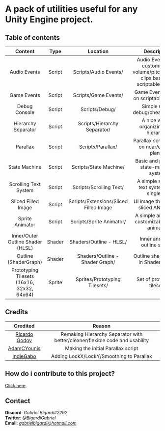# A pack of utilities useful for any Unity Engine project.

## Table of contents
| Content | Type | Location | Description |
| :---: | :---: | :---: | :---: |
| Audio Events | Script | Scripts/Audio Events/ | Audio Events with customizable volume/pitch/random clips based on scriptable objects |
| Game Events | Script | Scripts/Game Events/ | Game Events based on scriptable objects |
| Debug Console | Script | Scripts/Debug/ | Simple useful debug/cheat console  |
| Hierarchy Separator | Script | Scripts/Hierarchy Separator/ | A nice way of organizing your hierarchy  |
| Parallax | Script | Scripts/Parallax/ | Parallax script based on near/clipping planes |
| State Machine | Script | Scripts/State Machine/ | Basic and powerful state-machine system |
| Scrolling Text System | Script | Scripts/Scrolling Text/ | A simple scrolling text system with singleton |
| Sliced Filled Image | Script | Scripts/Extensions/Sliced Filled Image | UI image that can be sliced AND filled |
| Sprite Animator | Script | Scripts/Sprite Animator/ | A simple and easily customizable sprite animator |
| Inner/Outer Outline Shader (HLSL) | Shader | Shaders/Outline - HLSL/ | Inner and outer outline shader |
| Outline (ShaderGraph) | Shader | Shaders/Outline - Shader Graph/ | Outline shader made in Shader Graph |
| Prototyping Tilesets (16x16, 32x32, 64x64) | Sprite | Sprites/Prototyping Tilesets/ | Set of prototyping tilesets |

## Credits
| Credited | Reason |
| :---: | :---: |
| [Ricardo Godoy](https://github.com/RicardoQLG) | Remaking Hierarchy Separator with better/cleaner/flexible code and usability |
| [AdamCYounis](https://www.twitch.tv/adamcyounis) | Making the initial Parallax script |
| [IndieGabo](https://github.com/indiegabo) | Adding LockX/LockY/Smoothing to Parallax |

## How do i contribute to this project?
[Click here](CONTRIBUTING.md).

## Contact
**Discord**: *Gabriel Bigardi#2292*  
**Twitter**: *@BigardiGabriel*  
**Email**: *gabrielbigardi@hotmail.com*  
